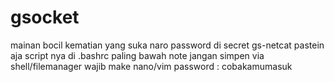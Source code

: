 # gsocket
mainan bocil kematian yang suka naro password di secret gs-netcat
pastein aja script nya di .bashrc paling bawah
note jangan simpen via shell/filemanager wajib make nano/vim
password : cobakamumasuk
